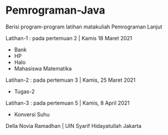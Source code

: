 # Pemrograman-Java

Berisi program-program latihan matakuliah Pemrograman Lanjut 

Latihan-1 : pada pertemuan 2 | Kamis 18 Maret 2021
- Bank
- HP
- Halo
- Mahasiswa Matematika

Latihan-2 : pada pertemuan 3 | Kamis, 25 Maret 2021
- Tugas-2 

Latihan-3 : pada pertemuan 5 | Kamis, 8 April 2021
- Konversi Suhu 

Della Novia Ramadhan | UIN Syarif Hidayatullah Jakarta
